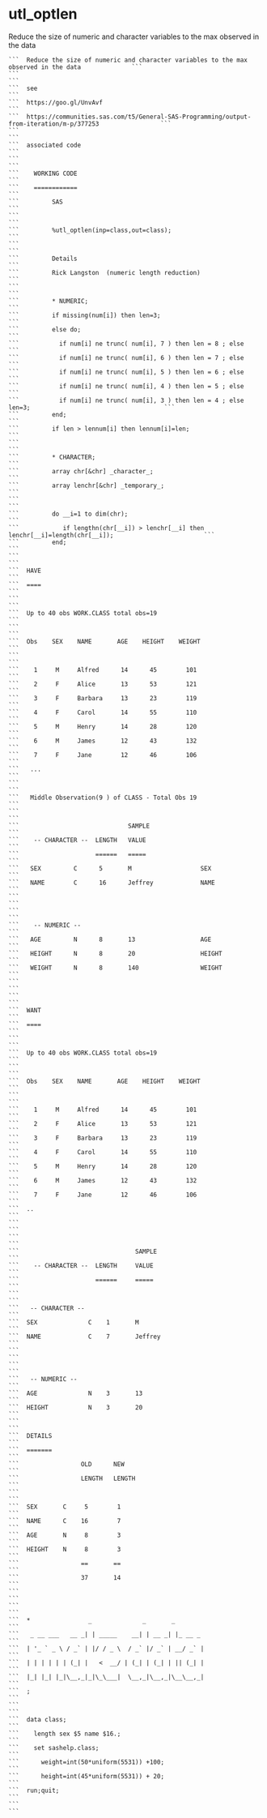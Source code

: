 # utl_optlen
Reduce the size of numeric and character variables to the max observed in the data

    ```  Reduce the size of numeric and character variables to the max observed in the data              ```
    ```                                                                                                          ```
    ```  see                                                                                                     ```
    ```  https://goo.gl/UnvAvf                                                                                   ```
    ```  https://communities.sas.com/t5/General-SAS-Programming/output-from-iteration/m-p/377253                 ```
    ```                                                                                                          ```
    ```  associated code                                                                                         ```
    ```                                                                                                          ```
    ```    WORKING CODE                                                                                          ```
    ```    ============                                                                                          ```
    ```         SAS                                                                                              ```
    ```                                                                                                          ```
    ```         %utl_optlen(inp=class,out=class);                                                                ```
    ```                                                                                                          ```
    ```         Details                                                                                          ```
    ```         Rick Langston  (numeric length reduction)                                                        ```
    ```                                                                                                          ```
    ```         * NUMERIC;                                                                                       ```
    ```         if missing(num[i]) then len=3;                                                                   ```
    ```         else do;                                                                                         ```
    ```           if num[i] ne trunc( num[i], 7 ) then len = 8 ; else                                            ```
    ```           if num[i] ne trunc( num[i], 6 ) then len = 7 ; else                                            ```
    ```           if num[i] ne trunc( num[i], 5 ) then len = 6 ; else                                            ```
    ```           if num[i] ne trunc( num[i], 4 ) then len = 5 ; else                                            ```
    ```           if num[i] ne trunc( num[i], 3 ) then len = 4 ; else len=3;                                     ```
    ```         end;                                                                                             ```
    ```         if len > lennum[i] then lennum[i]=len;                                                           ```
    ```                                                                                                          ```
    ```         * CHARACTER;                                                                                     ```
    ```         array chr[&chr] _character_;                                                                     ```
    ```         array lenchr[&chr] _temporary_;                                                                  ```
    ```                                                                                                          ```
    ```         do __i=1 to dim(chr);                                                                            ```
    ```            if lengthn(chr[__i]) > lenchr[__i] then lenchr[__i]=length(chr[__i]);                         ```
    ```         end;                                                                                             ```
    ```                                                                                                          ```
    ```  HAVE                                                                                                    ```
    ```  ====                                                                                                    ```
    ```                                                                                                          ```
    ```  Up to 40 obs WORK.CLASS total obs=19                                                                    ```
    ```                                                                                                          ```
    ```  Obs    SEX    NAME       AGE    HEIGHT    WEIGHT                                                        ```
    ```                                                                                                          ```
    ```    1     M     Alfred      14      45        101                                                         ```
    ```    2     F     Alice       13      53        121                                                         ```
    ```    3     F     Barbara     13      23        119                                                         ```
    ```    4     F     Carol       14      55        110                                                         ```
    ```    5     M     Henry       14      28        120                                                         ```
    ```    6     M     James       12      43        132                                                         ```
    ```    7     F     Jane        12      46        106                                                         ```
    ```   ...                                                                                                    ```
    ```                                                                                                          ```
    ```   Middle Observation(9 ) of CLASS - Total Obs 19                                                         ```
    ```                                                                                                          ```
    ```                              SAMPLE                                                                      ```
    ```    -- CHARACTER --  LENGTH   VALUE                                                                       ```
    ```                     ======   =====                                                                       ```
    ```   SEX         C      5       M                   SEX                                                     ```
    ```   NAME        C      16      Jeffrey             NAME                                                    ```
    ```                                                                                                          ```
    ```                                                                                                          ```
    ```    -- NUMERIC --                                                                                         ```
    ```   AGE         N      8       13                  AGE                                                     ```
    ```   HEIGHT      N      8       20                  HEIGHT                                                  ```
    ```   WEIGHT      N      8       140                 WEIGHT                                                  ```
    ```                                                                                                          ```
    ```                                                                                                          ```
    ```  WANT                                                                                                    ```
    ```  ====                                                                                                    ```
    ```                                                                                                          ```
    ```  Up to 40 obs WORK.CLASS total obs=19                                                                    ```
    ```                                                                                                          ```
    ```  Obs    SEX    NAME       AGE    HEIGHT    WEIGHT                                                        ```
    ```                                                                                                          ```
    ```    1     M     Alfred      14      45        101                                                         ```
    ```    2     F     Alice       13      53        121                                                         ```
    ```    3     F     Barbara     13      23        119                                                         ```
    ```    4     F     Carol       14      55        110                                                         ```
    ```    5     M     Henry       14      28        120                                                         ```
    ```    6     M     James       12      43        132                                                         ```
    ```    7     F     Jane        12      46        106                                                         ```
    ```  ..                                                                                                      ```
    ```                                                                                                          ```
    ```                                                                                                          ```
    ```                                SAMPLE                                                                    ```
    ```    -- CHARACTER --  LENGTH     VALUE                                                                     ```
    ```                     ======     =====                                                                     ```
    ```                                                                                                          ```
    ```   -- CHARACTER --                                                                                        ```
    ```  SEX              C    1       M                                                                         ```
    ```  NAME             C    7       Jeffrey                                                                   ```
    ```                                                                                                          ```
    ```                                                                                                          ```
    ```   -- NUMERIC --                                                                                          ```
    ```  AGE              N    3       13                                                                        ```
    ```  HEIGHT           N    3       20                                                                        ```
    ```                                                                                                          ```
    ```  DETAILS                                                                                                 ```
    ```  =======                                                                                                 ```
    ```                 OLD      NEW                                                                             ```
    ```                 LENGTH   LENGTH                                                                          ```
    ```                                                                                                          ```
    ```  SEX       C     5        1                                                                              ```
    ```  NAME      C    16        7                                                                              ```
    ```  AGE       N     8        3                                                                              ```
    ```  HEIGHT    N     8        3                                                                              ```
    ```                 ==       ==                                                                              ```
    ```                 37       14                                                                              ```
    ```                                                                                                          ```
    ```                                                                                                          ```
    ```  *                _              _       _                                                               ```
    ```   _ __ ___   __ _| | _____    __| | __ _| |_ __ _                                                        ```
    ```  | '_ ` _ \ / _` | |/ / _ \  / _` |/ _` | __/ _` |                                                       ```
    ```  | | | | | | (_| |   <  __/ | (_| | (_| | || (_| |                                                       ```
    ```  |_| |_| |_|\__,_|_|\_\___|  \__,_|\__,_|\__\__,_|                                                       ```
    ```  ;                                                                                                       ```
    ```                                                                                                          ```
    ```  data class;                                                                                             ```
    ```    length sex $5 name $16.;                                                                              ```
    ```    set sashelp.class;                                                                                    ```
    ```      weight=int(50*uniform(5531)) +100;                                                                  ```
    ```      height=int(45*uniform(5531)) + 20;                                                                  ```
    ```  run;quit;                                                                                               ```
    ```                                                                                                          ```
